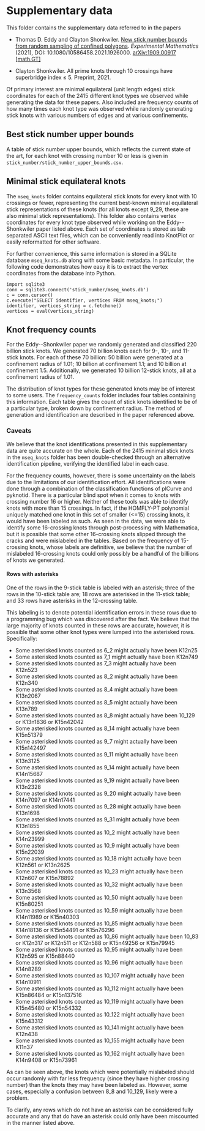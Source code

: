 # Supplementary data
This folder contains the supplementary data referred to in the papers 

- Thomas D. Eddy and Clayton Shonkwiler. [New stick number bounds from random sampling of confined polygons](https://doi.org/10.1080/10586458.2021.1926000). _Experimental Mathematics_ (2021), DOI: 10.1080/10586458.2021.1926000. [arXiv:1909.00917 [math.GT]](https://arxiv.org/abs/1909.00917)

- Clayton Shonkwiler. All prime knots through 10 crossings have superbridge index ≤ 5. Preprint, 2021.

Of primary interest are minimal equilateral (unit length edges) stick coordinates for each of the 2415 different knot types we observed while generating the data for these papers. Also included are frequency counts of how many times each knot type was observed while randomly generating stick knots with various numbers of edges and at various confinements.

## Best stick number upper bounds
A table of stick number upper bounds, which reflects the current state of the art, for each knot with crossing number 10 or less is given in `stick_number/stick_number_upper_bounds.csv`.

## Minimal stick equilateral knots
The `mseq_knots` folder contains equilateral stick knots for every knot with 10 crossings or fewer, representing the current best-known minimal equilateral stick representations of these knots (for all knots except 9_29, these are also minimal stick representations). This folder also contains vertex coordinates for every knot type observed while working on the Eddy--Shonkwiler paper listed above. Each set of coordinates is stored as tab separated ASCII text files, which can be conveniently read into KnotPlot or easily reformatted for other software.

For further convenience, this same information is stored in a SQLite database `mseq_knots.db` along with some basic metadata. In particular, the following code demonstrates how easy it is to extract the vertex coordinates from the database into Python.
```
import sqlite3
conn = sqlite3.connect('stick_number/mseq_knots.db')
c = conn.cursor()
c.execute("SELECT identifier, vertices FROM mseq_knots;")
identifier, vertices_string = c.fetchone()
vertices = eval(vertices_string)
```

## Knot frequency counts
For the Eddy--Shonkwiler paper we randomly generated and classified 220 billion stick knots. We generated 70 billion knots each for 9-, 10-, and 11-stick knots. For each of these 70 billion: 50 billion were generated at a confinement radius of 1.01; 10 billion at confinement 1.1; and 10 billion at confinement 1.5. Additionally, we generated 10 billion 12-stick knots, all at a confinement radius of 1.01.

The distribution of knot types for these generated knots may be of interest to some users. The `frequency_counts` folder includes four tables containing this information. Each table gives the count of stick knots identified to be of a particular type, broken down by confinement radius. The method of generation and identification are described in the paper referenced above.

### Caveats
We believe that the knot identifications presented in this supplementary data are quite accurate on the whole. Each of the 2415 minimal stick knots in the `mseq_knots` folder has been double-checked through an alternative identification pipeline, verifying the identified label in each case.

For the frequency counts, however, there is some uncertainty on the labels due to the limitations of our identification effort. All identifications were done through a combination of the classification functions of plCurve and pyknotid. There is a particular blind spot when it comes to knots with crossing number 16 or higher. Neither of these tools was able to identify knots with more than 15 crossings. In fact, if the HOMFLY-PT polynomial uniquely matched one knot in this set of smaller (<=15) crossing knots, it would have been labeled as such. As seen in the data, we were able to identify some 16-crossing knots through post-processing with Mathematica, but it is possible that some other 16-crossing knots slipped through the cracks and were mislabeled in the tables. Based on the frequency of 15-crossing knots, whose labels are definitive, we believe that the number of mislabeled 16-crossing knots could only possibly be a handful of the billions of knots we generated.

#### Rows with asterisks
One of the rows in the 9-stick table is labeled with an asterisk; three of the rows in the 10-stick table are; 18 rows are asterisked in the 11-stick table; and 33 rows have asterisks in the 12-crossing table.

This labeling is to denote potential identification errors in these rows due to a programming bug which was discovered after the fact. We believe that the large majority of knots counted in these rows are accurate, however, it is possible that some other knot types were lumped into the asterisked rows. Specifically:
- Some asterisked knots counted as 6_2 might actually have been K12n25
- Some asterisked knots counted as 7_1 might actually have been K12n749
- Some asterisked knots counted as 7_3 might actually have been K12n523
- Some asterisked knots counted as 8_2 might actually have been K12n340
- Some asterisked knots counted as 8_4 might actually have been K13n2067
- Some asterisked knots counted as 8_5 might actually have been K13n789
- Some asterisked knots counted as 8_8 might actually have been 10_129 or K13n1836 or K15n42042
- Some asterisked knots counted as 8_14 might actually have been K15n51379
- Some asterisked knots counted as 9_7 might actually have been K15n142497
- Some asterisked knots counted as 9_11 might actually have been K13n3125
- Some asterisked knots counted as 9_14 might actually have been K14n15687
- Some asterisked knots counted as 9_19 might actually have been K13n2328
- Some asterisked knots counted as 9_20 might actually have been K14n7097 or K14n17441
- Some asterisked knots counted as 9_28 might actually have been K13n1698
- Some asterisked knots counted as 9_31 might actually have been K13n1855
- Some asterisked knots counted as 10_2 might actually have been K14n23999
- Some asterisked knots counted as 10_9 might actually have been K15n22039
- Some asterisked knots counted as 10_18 might actually have been K12n561 or K13n2625
- Some asterisked knots counted as 10_23 might actually have been K12n607 or K15n78892
- Some asterisked knots counted as 10_32 might actually have been K13n3568
- Some asterisked knots counted as 10_50 might actually have been K15n80251
- Some asterisked knots counted as 10_59 might actually have been K14n11989 or K15n40303
- Some asterisked knots counted as 10_85 might actually have been K14n18136 or K15n54491 or K15n76296
- Some asterisked knots counted as 10_86 might actually have been 10_83 or K12n317 or K12n511 or K12n588 or K15n49256 or K15n79945
- Some asterisked knots counted as 10_95 might actually have been K12n595 or K15n88440
- Some asterisked knots counted as 10_96 might actually have been K14n8289
- Some asterisked knots counted as 10_107 might actually have been K14n10911
- Some asterisked knots counted as 10_112 might actually have been K15n86484 or K15n137516
- Some asterisked knots counted as 10_119 might actually have been K15n45480 or K15n54332
- Some asterisked knots counted as 10_122 might actually have been K15n43312
- Some asterisked knots counted as 10_141 might actually have been K12n438
- Some asterisked knots counted as 10_155 might actually have been K11n37
- Some asterisked knots counted as 10_162 might actually have been K14n9408 or K15n73961

As can be seen above, the knots which were potentially mislabeled should occur randomly with far less frequency (since they have higher crossing number) than the knots they may have been labeled as. However, some cases, especially a confusion between 8_8 and 10_129, likely were a problem.

To clarify, any rows which do not have an asterisk can be considered fully accurate and any that do have an asterisk could only have been miscounted in the manner listed above.  
